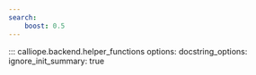 ```yaml
---
search:
    boost: 0.5
---
```


::: calliope.backend.helper_functions
    options:
      docstring_options:
        ignore_init_summary: true
